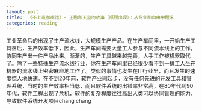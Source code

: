 ```yaml
---
layout: post
title:  《不上班咖啡馆》- 王鹏和天蓝的故事（瓶颈出现）：从专业和自由中醒来
categories: reading
---
```


工业革命后的出现了生产流水线，大规模生产产品。在生产车间里，一开始生产工具落后，生产效率低下，因此，生产车间需要大量工人参与不同流水线上的工作，协同生产出一件产品出来。渐渐的，生产工具越来越完善，人手工作被机器取代了。除了一些特殊生产流水线行业，你在生产车间里已经很少看不到一排工人坐在机器的流水线上密密麻麻地工作了。类似的事情也发生在IT行业里，而且发生的速度惊人地快速。在不到20年前，软件产业刚起步，没有任何先进的开发工具和管理系统，当时的生产效率相当低，而且软件系统的出错率非常高，在80年代到90年代，软件工程出现了危机，软件的复杂程度往往高出人类可以协同管理的能力，导致软件系统开发项目chang chang
<!--stackedit_data:
eyJoaXN0b3J5IjpbMTU3MzI3OTE3XX0=
-->